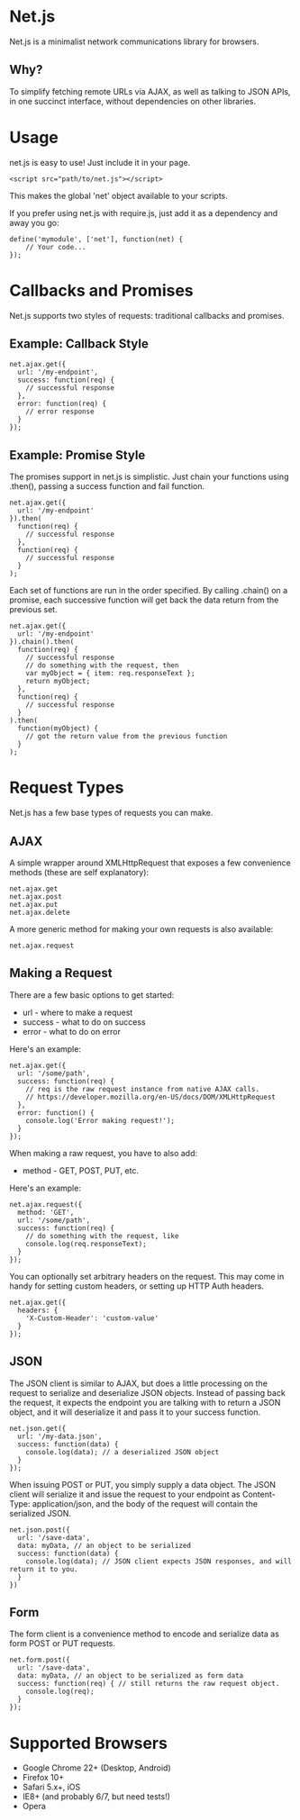 Net.js
======

Net.js is a minimalist network communications library for browsers.

Why?
----

To simplify fetching remote URLs via AJAX, as well as talking to JSON APIs, in one succinct interface, without dependencies on other libraries.

Usage
=====

net.js is easy to use! Just include it in your page.

    <script src="path/to/net.js"></script>
	
This makes the global 'net' object available to your scripts.

If you prefer using net.js with require.js, just add it as a dependency and away you go:

    define('mymodule', ['net'], function(net) {
	    // Your code...
	});
	
Callbacks and Promises
======================

Net.js supports two styles of requests: traditional callbacks and promises.

Example: Callback Style
-----------------------

    net.ajax.get({
	  url: '/my-endpoint',
	  success: function(req) {
        // successful response
	  },
	  error: function(req) {
        // error response
	  }
	});

Example: Promise Style
----------------------

The promises support in net.js is simplistic. Just chain your functions using .then(), passing a
success function and fail function.

    net.ajax.get({
	  url: '/my-endpoint'
    }).then(
	  function(req) {
        // successful response
      },
	  function(req) {
        // successful response
      }
    );

Each set of functions are run in the order specified. By calling .chain() on a promise, each
successive function will get back the data return from the previous set.

    net.ajax.get({
	  url: '/my-endpoint'
    }).chain().then(
	  function(req) {
        // successful response
		// do something with the request, then
	    var myObject = { item: req.responseText };
		return myObject;
      },
	  function(req) {
        // successful response
      }
    ).then(
	  function(myObject) {
		// got the return value from the previous function
      }
	);

Request Types
=============

Net.js has a few base types of requests you can make.

AJAX
----

A simple wrapper around XMLHttpRequest that exposes a few convenience methods (these are self explanatory):

    net.ajax.get
	net.ajax.post
	net.ajax.put
	net.ajax.delete

A more generic method for making your own requests is also available:

    net.ajax.request
	
Making a Request
----------------

There are a few basic options to get started:

* url - where to make a request
* success - what to do on success
* error - what to do on error

Here's an example:

    net.ajax.get({
      url: '/some/path',
	  success: function(req) {
        // req is the raw request instance from native AJAX calls.
	    // https://developer.mozilla.org/en-US/docs/DOM/XMLHttpRequest
	  },
	  error: function() {
        console.log('Error making request!');
	  }
	});
	

When making a raw request, you have to also add:

* method - GET, POST, PUT, etc.

Here's an example:

    net.ajax.request({
	  method: 'GET',
      url: '/some/path',
	  success: function(req) {
        // do something with the request, like
	    console.log(req.responseText);
	  }
	});


You can optionally set arbitrary headers on the request. This may come
in handy for setting custom headers, or setting up HTTP Auth headers.

	net.ajax.get({
	  headers: {
        'X-Custom-Header': 'custom-value'
	  }
	});


JSON
----

The JSON client is similar to AJAX, but does a little processing on the request
to serialize and deserialize JSON objects. Instead of passing back the request, it expects
the endpoint you are talking with to return a JSON object, and it will deserialize
it and pass it to your success function.


	net.json.get({
      url: '/my-data.json',
	  success: function(data) {
        console.log(data); // a deserialized JSON object
	  }
	});
	

When issuing POST or PUT, you simply supply a data object. The JSON client will serialize
it and issue the request to your endpoint as Content-Type: application/json, and the body
of the request will contain the serialized JSON.


	net.json.post({
  	  url: '/save-data',
      data: myData, // an object to be serialized
      success: function(data) {
        console.log(data); // JSON client expects JSON responses, and will return it to you.
      }
	})


Form
----

The form client is a convenience method to encode and serialize data as form POST or PUT requests.


    net.form.post({
  	  url: '/save-data',
      data: myData, // an object to be serialized as form data
      success: function(req) { // still returns the raw request object.
        console.log(req);
      }
    });


Supported Browsers
==================

* Google Chrome 22+ (Desktop, Android)
* Firefox 10+
* Safari 5.x+, iOS
* IE8+ (and probably 6/7, but need tests!)
* Opera

